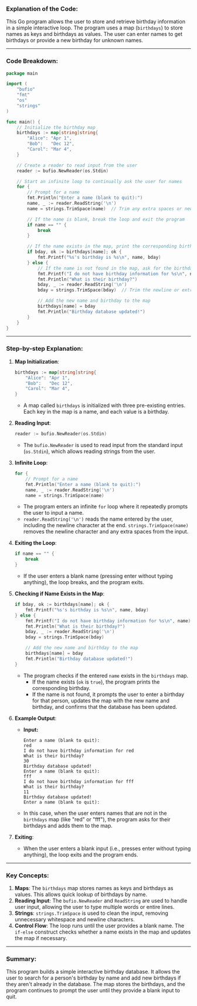 ### Explanation of the Code:

This Go program allows the user to store and retrieve birthday information in a simple interactive loop. The program uses a map (`birthdays`) to store names as keys and birthdays as values. The user can enter names to get birthdays or provide a new birthday for unknown names.

---

### **Code Breakdown**:

```go
package main

import (
	"bufio"
	"fmt"
	"os"
	"strings"
)

func main() {
	// Initialize the birthday map
	birthdays := map[string]string{
		"Alice": "Apr 1",
		"Bob":   "Dec 12",
		"Carol": "Mar 4",
	}

	// Create a reader to read input from the user
	reader := bufio.NewReader(os.Stdin)

	// Start an infinite loop to continually ask the user for names
	for {
		// Prompt for a name
		fmt.Println("Enter a name (blank to quit):")
		name, _ := reader.ReadString('\n')
		name = strings.TrimSpace(name)  // Trim any extra spaces or newlines

		// If the name is blank, break the loop and exit the program
		if name == "" {
			break
		}

		// If the name exists in the map, print the corresponding birthday
		if bday, ok := birthdays[name]; ok {
			fmt.Printf("%s's birthday is %s\n", name, bday)
		} else {
			// If the name is not found in the map, ask for the birthday
			fmt.Printf("I do not have birthday information for %s\n", name)
			fmt.Println("What is their birthday?")
			bday, _ := reader.ReadString('\n')
			bday = strings.TrimSpace(bday)  // Trim the newline or extra spaces

			// Add the new name and birthday to the map
			birthdays[name] = bday
			fmt.Println("Birthday database updated!")
		}
	}
}
```

---

### **Step-by-step Explanation**:

1. **Map Initialization**:
   ```go
   birthdays := map[string]string{
       "Alice": "Apr 1",
       "Bob":   "Dec 12",
       "Carol": "Mar 4",
   }
   ```
   - A map called `birthdays` is initialized with three pre-existing entries. Each key in the map is a name, and each value is a birthday.

2. **Reading Input**:
   ```go
   reader := bufio.NewReader(os.Stdin)
   ```
   - The `bufio.NewReader` is used to read input from the standard input (`os.Stdin`), which allows reading strings from the user.

3. **Infinite Loop**:
   ```go
   for {
       // Prompt for a name
       fmt.Println("Enter a name (blank to quit):")
       name, _ := reader.ReadString('\n')
       name = strings.TrimSpace(name)
   ```
   - The program enters an infinite `for` loop where it repeatedly prompts the user to input a name.
   - `reader.ReadString('\n')` reads the name entered by the user, including the newline character at the end. `strings.TrimSpace(name)` removes the newline character and any extra spaces from the input.

4. **Exiting the Loop**:
   ```go
   if name == "" {
       break
   }
   ```
   - If the user enters a blank name (pressing enter without typing anything), the loop breaks, and the program exits.

5. **Checking if Name Exists in the Map**:
   ```go
   if bday, ok := birthdays[name]; ok {
       fmt.Printf("%s's birthday is %s\n", name, bday)
   } else {
       fmt.Printf("I do not have birthday information for %s\n", name)
       fmt.Println("What is their birthday?")
       bday, _ := reader.ReadString('\n')
       bday = strings.TrimSpace(bday)

       // Add the new name and birthday to the map
       birthdays[name] = bday
       fmt.Println("Birthday database updated!")
   }
   ```
   - The program checks if the entered `name` exists in the `birthdays` map.
     - If the name exists (`ok` is `true`), the program prints the corresponding birthday.
     - If the name is not found, it prompts the user to enter a birthday for that person, updates the map with the new name and birthday, and confirms that the database has been updated.

6. **Example Output**:
   - **Input:**
     ```
     Enter a name (blank to quit):
     red
     I do not have birthday information for red
     What is their birthday?
     30
     Birthday database updated!
     Enter a name (blank to quit):
     fff
     I do not have birthday information for fff
     What is their birthday?
     11
     Birthday database updated!
     Enter a name (blank to quit):
     ```
   - In this case, when the user enters names that are not in the `birthdays` map (like "red" or "fff"), the program asks for their birthdays and adds them to the map.

7. **Exiting**:
   - When the user enters a blank input (i.e., presses enter without typing anything), the loop exits and the program ends.

---

### **Key Concepts**:

1. **Maps**: The `birthdays` map stores names as keys and birthdays as values. This allows quick lookup of birthdays by name.
2. **Reading Input**: The `bufio.NewReader` and `ReadString` are used to handle user input, allowing the user to type multiple words or entire lines.
3. **Strings**: `strings.TrimSpace` is used to clean the input, removing unnecessary whitespace and newline characters.
4. **Control Flow**: The loop runs until the user provides a blank name. The `if-else` construct checks whether a name exists in the map and updates the map if necessary.

---

### **Summary**:

This program builds a simple interactive birthday database. It allows the user to search for a person's birthday by name and add new birthdays if they aren't already in the database. The map stores the birthdays, and the program continues to prompt the user until they provide a blank input to quit.